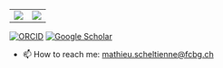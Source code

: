 <table> 
<tr style='border:0px'>
<td>  <img align="center" src="https://github-readme-stats.vercel.app/api?username=mscheltienne&show_icons=true&theme=transparent" /></td>
<td>  <img align="center" src="https://github-readme-stats.vercel.app/api/top-langs/?username=mscheltienne&layout=compact&theme=transparent" /></td>
</tr>
</table>

[![ORCID](https://img.shields.io/badge/ORCID-0000--0001--8316--7436-f5)](https://orcid.org/0000-0001-8316-7436)
[![Google Scholar](https://img.shields.io/badge/Google-Scholar-orange)](https://scholar.google.com/citations?hl=en&user=aJwsuawAAAAJ&hl=en)

- 📫 How to reach me: mathieu.scheltienne@fcbg.ch
